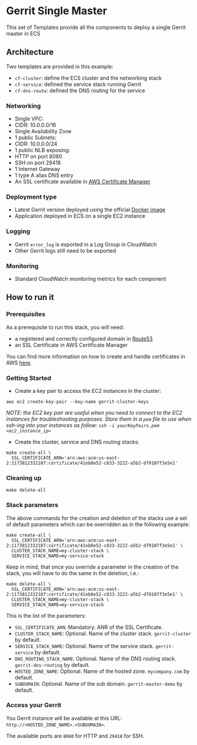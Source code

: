 # Gerrit Single Master

This set of Templates provide all the components to deploy a single Gerrit master
in ECS

## Architecture

Two templates are provided in this example:
* `cf-cluster`: define the ECS cluster and the networking stack
* `cf-service`: defined the service stack running Gerrit
* `cf-dns-route`: defined the DNS routing for the service

### Networking

* Single VPC:
 * CIDR: 10.0.0.0/16
* Single Availability Zone
* 1 public Subnets:
 * CIDR: 10.0.0.0/24
* 1 public NLB exposing:
 * HTTP on port 8080
 * SSH on port 29418
* 1 Internet Gateway
* 1 type A alias DNS entry
* An SSL certificate available in [AWS Certificate Manager](https://aws.amazon.com/certificate-manager/)

### Deployment type

* Latest Gerrit version deployed using the official [Docker image](https://hub.docker.com/r/gerritcodereview/gerrit)
* Application deployed in ECS on a single EC2 instance

### Logging

* Gerrit `error_log` is exported in a Log Group in CloudWatch
* Other Gerrit logs still need to be exported

### Monitoring

* Standard CloudWatch monitoring metrics for each component

## How to run it

### Prerequisites

As a prerequisite to run this stack, you will need:
* a registered and correctly configured domain in [Route53](https://docs.aws.amazon.com/Route53/latest/DeveloperGuide/getting-started.html)
* an SSL Certificate in AWS Certificate Manager

You can find more information on how to create and handle certificates in AWS
[here](https://aws.amazon.com/certificate-manager/getting-started/).

### Getting Started

* Create a key pair to access the EC2 instances in the cluster:

```
aws ec2 create-key-pair --key-name gerrit-cluster-keys
```

*NOTE: the EC2 key pair are useful when you need to connect to the EC2 instances
for troubleshooting purposes. Store them in a `pem` file to use when ssh-ing into your
instances as follow: `ssh -i yourKeyPairs.pem <ec2_instance_ip>`*

* Create the cluster, service and DNS routing stacks:

```
make create-all \
  SSL_CERTIFICATE_ARN='arn:aws:acm:us-east-2:1173812332107:certificate/41eb8e52-c833-3222-a5b2-d79107f3e5e1'
```

### Cleaning up

```
make delete-all
```

### Stack parameters

The above commands for the creation and deletion of the stacks use a set of default
parameters which can be overridden as in the following example:

```
make create-all \
  SSL_CERTIFICATE_ARN='arn:aws:acm:us-east-2:1173812332107:certificate/41eb8e52-c833-3222-a5b2-d79107f3e5e1' \
  CLUSTER_STACK_NAME=my-cluster-stack \
  SERVICE_STACK_NAME=my-service-stack
```

Keep in mind, that once you override a parameter in the creation of the stack,
you will have to do the same in the deletion, i.e.:

```
make delete-all \
  SSL_CERTIFICATE_ARN='arn:aws:acm:us-east-2:1173812332107:certificate/41eb8e52-c833-3222-a5b2-d79107f3e5e1' \
  CLUSTER_STACK_NAME=my-cluster-stack \
  SERVICE_STACK_NAME=my-service-stack
```

This is the list of the parameters:

* `SSL_CERTIFICATE_ARN`: Mandatory. ANR of the SSL Certificate.
* `CLUSTER_STACK_NAME`: Optional. Name of the cluster stack. `gerrit-cluster` by default.
* `SERVICE_STACK_NAME`: Optional. Name of the service stack. `gerrit-service` by default.
* `DNS_ROUTING_STACK_NAME`: Optional. Name of the DNS routing stack. `gerrit-dns-routing` by default.
* `HOSTED_ZONE_NAME`: Optional. Name of the hosted zone. `mycompany.com` by default.
* `SUBDOMAIN`: Optional. Name of the sub domain. `gerrit-master-demo` by default.

### Access your Gerrit

You Gerrit instance will be available at this URL: `http://<HOSTED_ZONE_NAME>.<SUBDOMAIN>`.

The available ports are `8080` for HTTP and `29418` for SSH.
